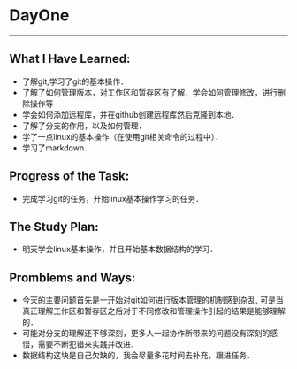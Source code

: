 # DayOne
****

## What I Have Learned: 


* 了解git,学习了git的基本操作．
* 了解了如何管理版本，对工作区和暂存区有了解，学会如何管理修改，进行删除操作等
* 学会如何添加远程库，并在github创建远程库然后克隆到本地．
* 了解了分支的作用，以及如何管理．
* 学了一点linux的基本操作（在使用git相关命令的过程中）．
* 学习了markdown.

## Progress of the Task: 
* 完成学习git的任务，开始linux基本操作学习的任务． 

## The Study Plan:
* 明天学会linux基本操作，并且开始基本数据结构的学习．

## Promblems and Ways:
* 今天的主要问题首先是一开始对git如何进行版本管理的机制感到杂乱, 可是当真正理解工作区和暂存区之后对于不同修改和管理操作引起的结果是能够理解的．　
* 可能对分支的理解还不够深刻，更多人一起协作所带来的问题没有深刻的感悟，需要不断犯错来实践并改进.
* 数据结构这块是自己欠缺的，我会尽量多花时间去补充，跟进任务．


